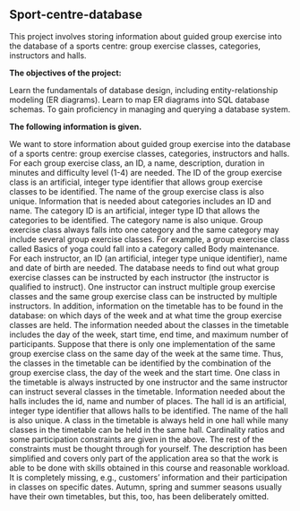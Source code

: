 ## Sport-centre-database

This project involves storing information about guided group exercise into the database of a sports centre: group
exercise classes, categories, instructors and halls.

**The objectives of the project:**

Learn the fundamentals of database design, including entity-relationship modeling (ER diagrams).
Learn to map ER diagrams into SQL database schemas.
To gain proficiency in managing and querying a database system.

**The following information is given.**

We want to store information about guided group exercise into the database of a sports centre: group
exercise classes, categories, instructors and halls.
For each group exercise class, an ID, a name, description, duration in minutes and difficulty level (1-4) are
needed. The ID of the group exercise class is an artificial, integer type identifier that allows group exercise
classes to be identified. The name of the group exercise class is also unique.
Information that is needed about categories includes an ID and name. The category ID is an artificial,
integer type ID that allows the categories to be identified. The category name is also unique. Group
exercise class always falls into one category and the same category may include several group exercise
classes. For example, a group exercise class called Basics of yoga could fall into a category called Body
maintenance.
For each instructor, an ID (an artificial, integer type unique identifier), name and date of birth are needed.
The database needs to find out what group exercise classes can be instructed by each instructor (the
instructor is qualified to instruct). One instructor can instruct multiple group exercise classes and the same
group exercise class can be instructed by multiple instructors.
In addition, information on the timetable has to be found in the database: on which days of the week and at
what time the group exercise classes are held. The information needed about the classes in the timetable
includes the day of the week, start time, end time, and maximum number of participants. Suppose that
there is only one implementation of the same group exercise class on the same day of the week at the
same time. Thus, the classes in the timetable can be identified by the combination of the group exercise
class, the day of the week and the start time. One class in the timetable is always instructed by one
instructor and the same instructor can instruct several classes in the timetable.
Information needed about the halls includes the id, name and number of places. The hall id is an artificial,
integer type identifier that allows halls to be identified. The name of the hall is also unique. A class in the
timetable is always held in one hall while many classes in the timetable can be held in the same hall.
Cardinality ratios and some participation constraints are given in the above. The rest of the constraints must
be thought through for yourself. The description has been simplified and covers only part of the application
area so that the work is able to be done with skills obtained in this course and reasonable workload. It is
completely missing, e.g., customers’ information and their participation in classes on specific dates.
Autumn, spring and summer seasons usually have their own timetables, but this, too, has been deliberately
omitted.
